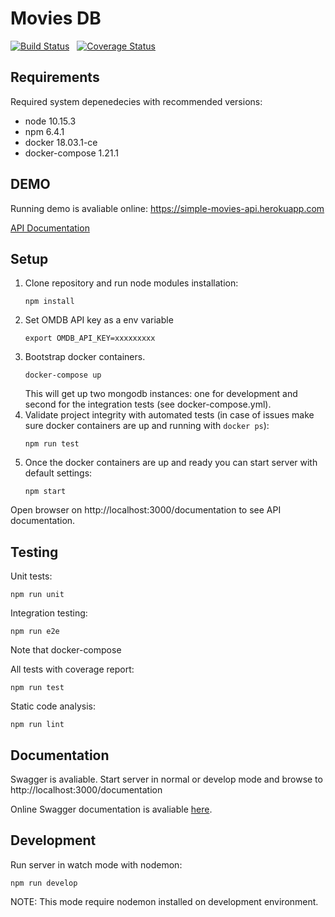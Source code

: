 # Movies DB

[![Build Status](https://travis-ci.org/jbeynar/moviedb.svg?branch=develop)](https://travis-ci.org/jbeynar/moviedb) &nbsp; [![Coverage Status](https://coveralls.io/repos/github/jbeynar/moviedb/badge.svg?branch=develop)](https://coveralls.io/github/jbeynar/moviedb?branch=develop)

## Requirements

Required system depenedecies with recommended versions:

- node 10.15.3
- npm 6.4.1
- docker 18.03.1-ce
- docker-compose 1.21.1

## DEMO

Running demo is avaliable online: https://simple-movies-api.herokuapp.com

[API Documentation](https://simple-movies-api.herokuapp.com/documentation)


## Setup

1. Clone repository and run node modules installation:
    ```
    npm install
    ```
2. Set OMDB API key as a env variable
    ```
    export OMDB_API_KEY=xxxxxxxxx
    ``` 
3. Bootstrap docker containers.
    ```
    docker-compose up
    ```
    This will get up two mongodb instances: one for development and second for the integration tests (see docker-compose.yml).
4. Validate project integrity with automated tests (in case of issues make sure docker containers are up and running with `docker ps`):
    ```
    npm run test
    ```
5. Once the docker containers are up and ready you can start server with default settings:
    ```
    npm start
    ```

Open browser on http://localhost:3000/documentation to see API documentation.

## Testing

Unit tests:
```
npm run unit
```

Integration testing:
```
npm run e2e
```
Note that docker-compose 

All tests with coverage report:
```
npm run test
```

Static code analysis:
```
npm run lint
```

## Documentation

Swagger is avaliable. Start server in normal or develop mode and browse to http://localhost:3000/documentation

Online Swagger documentation is avaliable [here](https://simple-movies-api.herokuapp.com/documentation).

## Development

Run server in watch mode with nodemon:
```
npm run develop
```
NOTE: This mode require nodemon installed on development environment.
